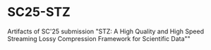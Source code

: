 # SC25-STZ
Artifacts of SC'25 submission "STZ: A High Quality and High Speed Streaming Lossy Compression Framework for Scientific Data""
